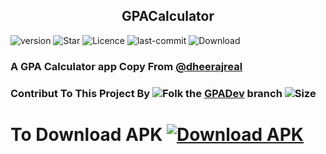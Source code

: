 <h2 align="center"><b>GPACalculator</b></h2>

![version](https://img.shields.io/github/v/release/shyamkumaryadav/GPACalculatorApp) ![Star](https://img.shields.io/github/stars/shyamkumaryadav/GPACalculatorApp) ![Licence](https://img.shields.io/apm/l/vim-mode) ![last-commit](https://img.shields.io/github/last-commit/shyamkumaryadav/GPACalculatorApp) ![Download](https://img.shields.io/github/downloads/shyamkumaryadav/GPACalculatorApp/total)

### A GPA Calculator app Copy From [@dheerajreal](https://github.com/dheerajreal/gpa-calculator)

### Contribut To This Project By ![Folk](https://img.shields.io/github/forks/shyamkumaryadav/GPACalculatorApp) the [GPADev](https://github.com/shyamkumaryadav/GPACalculatorApp/tree/GPADev) branch ![Size](https://img.shields.io/github/repo-size/shyamkumaryadav/GPACalculatorApp)


# To Download APK [![Download APK](https://www.materialui.co/materialIcons/file/file_download_black_36x36.png)](https://raw.githubusercontent.com/shyamkumaryadav/GPACalculatorApp/master/APK/GPACalculator.apk)

